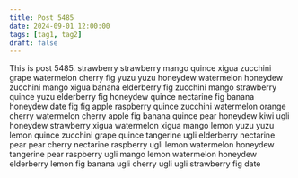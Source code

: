 ```yaml
---
title: Post 5485
date: 2024-09-01 12:00:00
tags: [tag1, tag2]
draft: false
---
```

This is post 5485.
strawberry
strawberry
mango
quince
xigua
zucchini
grape
watermelon
cherry
fig
yuzu
yuzu
honeydew
watermelon
honeydew
zucchini
mango
xigua
banana
elderberry
fig
zucchini
mango
strawberry
quince
yuzu
elderberry
fig
honeydew
quince
nectarine
fig
banana
honeydew
date
fig
fig
apple
raspberry
quince
zucchini
watermelon
orange
cherry
watermelon
cherry
apple
fig
banana
quince
pear
honeydew
kiwi
ugli
honeydew
strawberry
xigua
watermelon
xigua
mango
lemon
yuzu
yuzu
lemon
quince
zucchini
grape
quince
tangerine
ugli
elderberry
nectarine
pear
pear
cherry
nectarine
raspberry
ugli
lemon
watermelon
honeydew
tangerine
pear
raspberry
ugli
mango
lemon
watermelon
honeydew
elderberry
lemon
fig
banana
ugli
cherry
ugli
ugli
strawberry
fig
date
